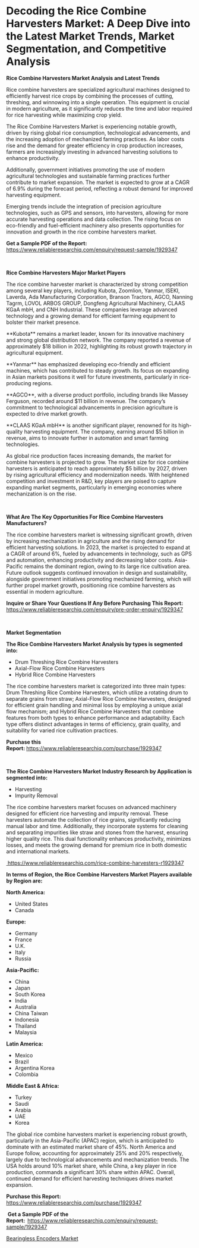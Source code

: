 <p><h1>Decoding the Rice Combine Harvesters Market: A Deep Dive into the Latest Market Trends, Market Segmentation, and Competitive Analysis</h1></p><p><strong>Rice Combine Harvesters Market Analysis and Latest Trends</strong></p>
<p><p>Rice combine harvesters are specialized agricultural machines designed to efficiently harvest rice crops by combining the processes of cutting, threshing, and winnowing into a single operation. This equipment is crucial in modern agriculture, as it significantly reduces the time and labor required for rice harvesting while maximizing crop yield.</p><p>The Rice Combine Harvesters Market is experiencing notable growth, driven by rising global rice consumption, technological advancements, and the increasing adoption of mechanized farming practices. As labor costs rise and the demand for greater efficiency in crop production increases, farmers are increasingly investing in advanced harvesting solutions to enhance productivity. </p><p>Additionally, government initiatives promoting the use of modern agricultural technologies and sustainable farming practices further contribute to market expansion. The market is expected to grow at a CAGR of 6.9% during the forecast period, reflecting a robust demand for improved harvesting equipment. </p><p>Emerging trends include the integration of precision agriculture technologies, such as GPS and sensors, into harvesters, allowing for more accurate harvesting operations and data collection. The rising focus on eco-friendly and fuel-efficient machinery also presents opportunities for innovation and growth in the rice combine harvesters market.</p></p>
<p><strong>Get a Sample PDF of the Report:&nbsp;</strong> <a href="https://www.reliableresearchiq.com/enquiry/request-sample/1929347?utm_campaign=2277&utm_medium=2&utm_source=Github&utm_content=ia&utm_term=29032025&utm_id=rice-combine-harvesters">https://www.reliableresearchiq.com/enquiry/request-sample/1929347</a></p>
<p>&nbsp;</p>
<p><strong>Rice Combine Harvesters Major Market Players</strong></p>
<p><p>The rice combine harvester market is characterized by strong competition among several key players, including Kubota, Zoomlion, Yanmar, ISEKI, Laverda, Ada Manufacturing Corporation, Branson Tractors, AGCO, Nanning Tagrm, LOVOL ARBOS GROUP, Dongfeng Agricultural Machinery, CLAAS KGaA mbH, and CNH Industrial. These companies leverage advanced technology and a growing demand for efficient farming equipment to bolster their market presence.</p><p>**Kubota** remains a market leader, known for its innovative machinery and strong global distribution network. The company reported a revenue of approximately $18 billion in 2022, highlighting its robust growth trajectory in agricultural equipment.</p><p>**Yanmar** has emphasized developing eco-friendly and efficient machines, which has contributed to steady growth. Its focus on expanding in Asian markets positions it well for future investments, particularly in rice-producing regions.</p><p>**AGCO**, with a diverse product portfolio, including brands like Massey Ferguson, recorded around $11 billion in revenue. The company’s commitment to technological advancements in precision agriculture is expected to drive market growth.</p><p>**CLAAS KGaA mbH** is another significant player, renowned for its high-quality harvesting equipment. The company, earning around $5 billion in revenue, aims to innovate further in automation and smart farming technologies.</p><p>As global rice production faces increasing demands, the market for combine harvesters is projected to grow. The market size for rice combine harvesters is anticipated to reach approximately $5 billion by 2027, driven by rising agricultural efficiency and modernization needs. With heightened competition and investment in R&D, key players are poised to capture expanding market segments, particularly in emerging economies where mechanization is on the rise.</p></p>
<p>&nbsp;</p>
<p><strong>What Are The Key Opportunities For Rice Combine Harvesters Manufacturers?</strong></p>
<p><p>The rice combine harvesters market is witnessing significant growth, driven by increasing mechanization in agriculture and the rising demand for efficient harvesting solutions. In 2023, the market is projected to expand at a CAGR of around 6%, fueled by advancements in technology, such as GPS and automation, enhancing productivity and decreasing labor costs. Asia-Pacific remains the dominant region, owing to its large rice cultivation area. Future outlook suggests continued innovation in design and sustainability, alongside government initiatives promoting mechanized farming, which will further propel market growth, positioning rice combine harvesters as essential in modern agriculture.</p></p>
<p><strong>Inquire or Share Your Questions If Any Before Purchasing This Report:</strong> <a href="https://www.reliableresearchiq.com/enquiry/pre-order-enquiry/1929347?utm_campaign=2277&utm_medium=2&utm_source=Github&utm_content=ia&utm_term=29032025&utm_id=rice-combine-harvesters">https://www.reliableresearchiq.com/enquiry/pre-order-enquiry/1929347</a></p>
<p>&nbsp;</p>
<p><strong>Market Segmentation</strong></p>
<p><strong>The Rice Combine Harvesters Market Analysis by types is segmented into:</strong></p>
<p><ul><li>Drum Threshing Rice Combine Harvesters</li><li>Axial-Flow Rice Combine Harvesters</li><li>Hybrid Rice Combine Harvesters</li></ul></p>
<p><p>The rice combine harvesters market is categorized into three main types: Drum Threshing Rice Combine Harvesters, which utilize a rotating drum to separate grains from straw; Axial-Flow Rice Combine Harvesters, designed for efficient grain handling and minimal loss by employing a unique axial flow mechanism; and Hybrid Rice Combine Harvesters that combine features from both types to enhance performance and adaptability. Each type offers distinct advantages in terms of efficiency, grain quality, and suitability for varied rice cultivation practices.</p></p>
<p><strong>Purchase this Report:&nbsp;</strong><a href="https://www.reliableresearchiq.com/purchase/1929347?utm_campaign=2277&utm_medium=2&utm_source=Github&utm_content=ia&utm_term=29032025&utm_id=rice-combine-harvesters">https://www.reliableresearchiq.com/purchase/1929347</a></p>
<p>&nbsp;</p>
<p><strong>The Rice Combine Harvesters Market Industry Research by Application is segmented into:</strong></p>
<p><ul><li>Harvesting</li><li>Impurity Removal</li></ul></p>
<p><p>The rice combine harvesters market focuses on advanced machinery designed for efficient rice harvesting and impurity removal. These harvesters automate the collection of rice grains, significantly reducing manual labor and time. Additionally, they incorporate systems for cleaning and separating impurities like straw and stones from the harvest, ensuring higher quality rice. This dual functionality enhances productivity, minimizes losses, and meets the growing demand for premium rice in both domestic and international markets.</p></p>
<p><a href="https://www.reliableresearchiq.com/rice-combine-harvesters-r1929347?utm_campaign=2277&utm_medium=2&utm_source=Github&utm_content=ia&utm_term=29032025&utm_id=rice-combine-harvesters">&nbsp;https://www.reliableresearchiq.com/rice-combine-harvesters-r1929347</a></p>
<p><strong>In terms of Region, the Rice Combine Harvesters Market Players available by Region are:</strong></p>
<p>
    <p> <strong> North America: </strong>
        <ul>
            <li>United States</li>
            <li>Canada</li>
        </ul>
        </p> 
    <p> <strong> Europe: </strong>
        <ul>
            <li>Germany</li>
            <li>France</li>
            <li>U.K.</li>
            <li>Italy</li>
            <li>Russia</li>
        </ul>
        </p> 
    <p> <strong> Asia-Pacific: </strong>
        <ul>
            <li>China</li>
            <li>Japan</li>
            <li>South Korea</li>
            <li>India</li>
            <li>Australia</li>
            <li>China Taiwan</li>
            <li>Indonesia</li>
            <li>Thailand</li>
            <li>Malaysia</li>
        </ul>
        </p> 
    <p> <strong> Latin America: </strong>
        <ul>
            <li>Mexico</li>
            <li>Brazil</li>
            <li>Argentina Korea</li>
            <li>Colombia</li>
        </ul>
        </p> 
    <p> <strong> Middle East & Africa: </strong>
        <ul>
            <li>Turkey</li>
            <li>Saudi</li>
            <li>Arabia</li>
            <li>UAE</li>
            <li>Korea</li>
        </ul>
    </p>
    </p>
<p><p>The global rice combine harvesters market is experiencing robust growth, particularly in the Asia-Pacific (APAC) region, which is anticipated to dominate with an estimated market share of 45%. North America and Europe follow, accounting for approximately 25% and 20% respectively, largely due to technological advancements and mechanization trends. The USA holds around 10% market share, while China, a key player in rice production, commands a significant 30% share within APAC. Overall, continued demand for efficient harvesting techniques drives market expansion.</p></p>
<p><strong>Purchase this Report: </strong><a href="https://www.reliableresearchiq.com/purchase/1929347?utm_campaign=2277&utm_medium=2&utm_source=Github&utm_content=ia&utm_term=29032025&utm_id=rice-combine-harvesters">https://www.reliableresearchiq.com/purchase/1929347</a></p>
<p>&nbsp;<strong>Get a Sample PDF of the Report:&nbsp;&nbsp;</strong><a href="https://www.reliableresearchiq.com/enquiry/request-sample/1929347?utm_campaign=2277&utm_medium=2&utm_source=Github&utm_content=ia&utm_term=29032025&utm_id=rice-combine-harvesters">https://www.reliableresearchiq.com/enquiry/request-sample/1929347</a></p>
<p><strong></strong></p>
<p><p><a href="https://github.com/abbislposival/Market-Research-Report-List-2/blob/main/bearingless-encoders-market.md?utm_campaign=2277&utm_medium=2&utm_source=Github&utm_content=ia&utm_term=29032025&utm_id=rice-combine-harvesters">Bearingless Encoders Market</a></p></p>